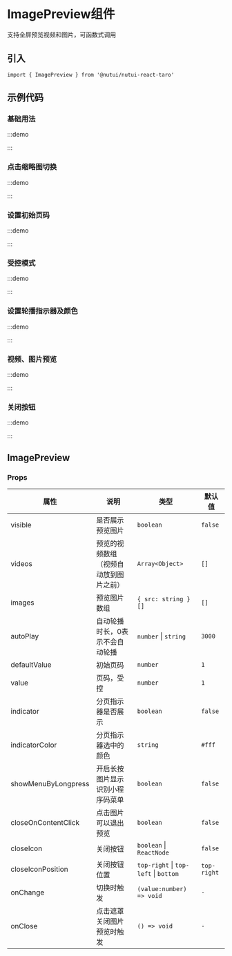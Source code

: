 # ImagePreview组件


支持全屏预览视频和图片，可函数式调用

## 引入

```tsx
import { ImagePreview } from '@nutui/nutui-react-taro'
```

## 示例代码

### 基础用法

:::demo

<CodeBlock src='taro/demo1.tsx'></CodeBlock>

:::

### 点击缩略图切换

:::demo

<CodeBlock src='taro/demo2.tsx'></CodeBlock>

:::

### 设置初始页码

:::demo

<CodeBlock src='taro/demo3.tsx'></CodeBlock>

:::

### 受控模式

:::demo

<CodeBlock src='taro/demo4.tsx'></CodeBlock>

:::

### 设置轮播指示器及颜色

:::demo

<CodeBlock src='taro/demo5.tsx'></CodeBlock>

:::

### 视频、图片预览

:::demo

<CodeBlock src='taro/demo6.tsx'></CodeBlock>

:::

### 关闭按钮

:::demo

<CodeBlock src='taro/demo7.tsx'></CodeBlock>

:::

## ImagePreview

### Props

| 属性 | 说明 | 类型 | 默认值 |
| --- | --- | --- | --- |
| visible | 是否展示预览图片 | `boolean` | `false` |
| videos | 预览的视频数组（视频自动放到图片之前） | `Array<Object>` | `[]` |
| images | 预览图片数组 | `{ src: string }[]` | `[]` |
| autoPlay | 自动轮播时长，0表示不会自动轮播 | `number` \| `string` | `3000` |
| defaultValue | 初始页码 | `number` | `1` |
| value | 页码，受控 | `number` | `1` |
| indicator | 分页指示器是否展示 | `boolean` | `false` |
| indicatorColor | 分页指示器选中的颜色 | `string` | `#fff` |
| showMenuByLongpress | 开启长按图片显示识别小程序码菜单 | `boolean` | `false` |
| closeOnContentClick | 点击图片可以退出预览 | `boolean` | `false` |
| closeIcon | 关闭按钮 | `boolean` \| `ReactNode` | `false` |
| closeIconPosition | 关闭按钮位置 | `top-right` \| `top-left` \| `bottom` | `top-right` |
| onChange | 切换时触发 | `(value:number) => void` | `-` |
| onClose | 点击遮罩关闭图片预览时触发 | `() => void` | `-` |
